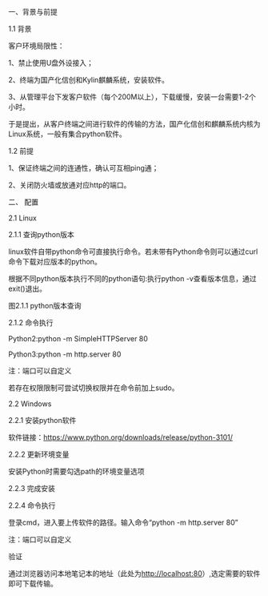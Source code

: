 一、背景与前提

1.1 背景

客户环境局限性：

1、禁止使用U盘外设接入；

2、终端为国产化信创和Kylin麒麟系统，安装软件。

3、从管理平台下发客户软件（每个200M以上），下载缓慢，安装一台需要1-2个小时。

于是提出，从客户终端之间进行软件的传输的方法，国产化信创和麒麟系统内核为Linux系统，一般有集合python软件。

1.2 前提

1、保证终端之间的连通性，确认可互相ping通；

2、关闭防火墙或放通对应http的端口。

二、 配置

2.1 Linux

2.1.1 查询python版本

linux软件自带python命令可直接执行命令。若未带有Python命令则可以通过curl命令下载对应版本的python。

根据不同python版本执行不同的python语句:执行python -v查看版本信息，通过exit()退出。                               

图2.1.1 python版本查询

2.1.2 命令执行

Python2:python -m SimpleHTTPServer 80

Python3:python -m http.server 80

注：端口可以自定义

若存在权限限制可尝试切换权限并在命令前加上sudo。

2.2 Windows

2.2.1 安装python软件

软件链接：https://www.python.org/downloads/release/python-3101/ 

2.2.2 更新环境变量

安装Python时需要勾选path的环境变量选项

2.2.3 完成安装

2.2.4 命令执行

登录cmd，进入要上传软件的路径。输入命令“python -m http.server 80” 

注：端口可以自定义

 验证

通过浏览器访问本地笔记本的地址（此处为[http://localhost:80](http://localhost/)）,选定需要的软件即可下载传输。